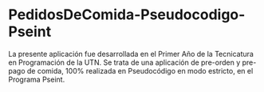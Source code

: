 # PedidosDeComida-Pseudocodigo-Pseint
La presente aplicación fue desarrollada en el Primer Año de la Tecnicatura en Programación de la UTN. Se trata de una aplicación de pre-orden y pre-pago de comida, 100% realizada en Pseudocódigo en modo estricto, en el Programa Pseint. 
